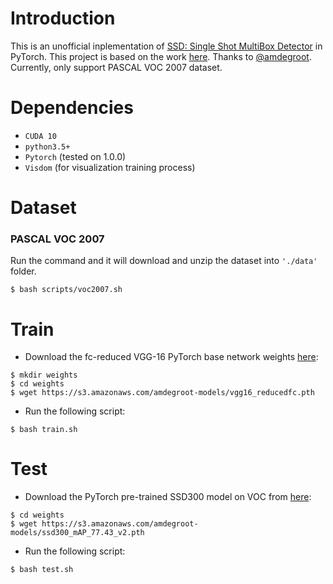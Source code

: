 # Introduction
This is an unofficial inplementation of [SSD: Single Shot MultiBox Detector](https://arxiv.org/pdf/1512.02325.pdf) in PyTorch.
This project is based on the work [here](https://github.com/amdegroot/ssd.pytorch#datasets). Thanks to [@amdegroot](https://github.com/amdegroot).
Currently, only support PASCAL VOC 2007 dataset.

# Dependencies
- `CUDA 10`
- `python3.5+`
- `Pytorch` (tested on 1.0.0)
- `Visdom` (for visualization training process)

# Dataset
### PASCAL VOC 2007
Run the command and it will download and unzip the dataset into `'./data'` folder.
```
$ bash scripts/voc2007.sh
```

# Train
- Download the fc-reduced VGG-16 PyTorch base network weights [here](https://s3.amazonaws.com/amdegroot-models/vgg16_reducedfc.pth):
```
$ mkdir weights
$ cd weights
$ wget https://s3.amazonaws.com/amdegroot-models/vgg16_reducedfc.pth
```
- Run the following script:
```
$ bash train.sh
```

# Test
- Download the PyTorch pre-trained SSD300 model on VOC from [here](https://s3.amazonaws.com/amdegroot-models/ssd300_mAP_77.43_v2.pth):
```
$ cd weights
$ wget https://s3.amazonaws.com/amdegroot-models/ssd300_mAP_77.43_v2.pth
```
- Run the following script:
```
$ bash test.sh
```